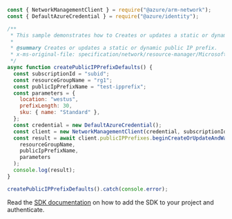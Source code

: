 ```javascript
const { NetworkManagementClient } = require("@azure/arm-network");
const { DefaultAzureCredential } = require("@azure/identity");

/**
 * This sample demonstrates how to Creates or updates a static or dynamic public IP prefix.
 *
 * @summary Creates or updates a static or dynamic public IP prefix.
 * x-ms-original-file: specification/network/resource-manager/Microsoft.Network/stable/2021-05-01/examples/PublicIpPrefixCreateDefaults.json
 */
async function createPublicIPPrefixDefaults() {
  const subscriptionId = "subid";
  const resourceGroupName = "rg1";
  const publicIpPrefixName = "test-ipprefix";
  const parameters = {
    location: "westus",
    prefixLength: 30,
    sku: { name: "Standard" },
  };
  const credential = new DefaultAzureCredential();
  const client = new NetworkManagementClient(credential, subscriptionId);
  const result = await client.publicIPPrefixes.beginCreateOrUpdateAndWait(
    resourceGroupName,
    publicIpPrefixName,
    parameters
  );
  console.log(result);
}

createPublicIPPrefixDefaults().catch(console.error);
```

Read the [SDK documentation](https://github.com/Azure/azure-sdk-for-js/blob/%40azure%2Farm-network_27.0.0/sdk/network/arm-network/README.md) on how to add the SDK to your project and authenticate.
